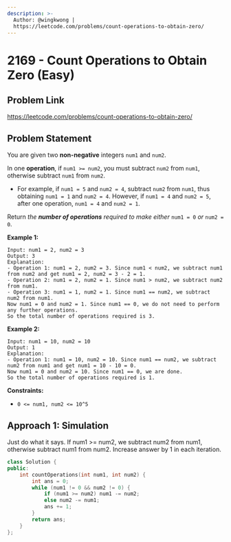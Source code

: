 ```yaml
---
description: >-
  Author: @wingkwong |
  https://leetcode.com/problems/count-operations-to-obtain-zero/
---
```


# 2169 - Count Operations to Obtain Zero (Easy)

## Problem Link

https://leetcode.com/problems/count-operations-to-obtain-zero/

## Problem Statement

You are given two **non-negative** integers `num1` and `num2`.

In one **operation**, if `num1 >= num2`, you must subtract `num2` from `num1`, otherwise subtract `num1` from `num2`.

* For example, if `num1 = 5` and `num2 = 4`, subtract `num2` from `num1`, thus obtaining `num1 = 1` and `num2 = 4`. However, if `num1 = 4` and `num2 = 5`, after one operation, `num1 = 4` and `num2 = 1`.

Return _the **number of operations** required to make either_ `num1 = 0` _or_ `num2 = 0`.

**Example 1:**

```
Input: num1 = 2, num2 = 3
Output: 3
Explanation: 
- Operation 1: num1 = 2, num2 = 3. Since num1 < num2, we subtract num1 from num2 and get num1 = 2, num2 = 3 - 2 = 1.
- Operation 2: num1 = 2, num2 = 1. Since num1 > num2, we subtract num2 from num1.
- Operation 3: num1 = 1, num2 = 1. Since num1 == num2, we subtract num2 from num1.
Now num1 = 0 and num2 = 1. Since num1 == 0, we do not need to perform any further operations.
So the total number of operations required is 3.
```

**Example 2:**

```
Input: num1 = 10, num2 = 10
Output: 1
Explanation: 
- Operation 1: num1 = 10, num2 = 10. Since num1 == num2, we subtract num2 from num1 and get num1 = 10 - 10 = 0.
Now num1 = 0 and num2 = 10. Since num1 == 0, we are done.
So the total number of operations required is 1. 
```

**Constraints:**

* `0 <= num1, num2 <= 10^5`

## Approach 1: Simulation

Just do what it says. If num1 >= num2, we subtract num2 from num1, otherwise subtract num1 from num2. Increase answer by 1 in each iteration.

<SolutionAuthor name="@wingkwong"/>

```cpp
class Solution {
public:
    int countOperations(int num1, int num2) {
        int ans = 0;
        while (num1 != 0 && num2 != 0) {
            if (num1 >= num2) num1 -= num2;
            else num2 -= num1;
            ans += 1;
        }
        return ans;
    }
};
```
